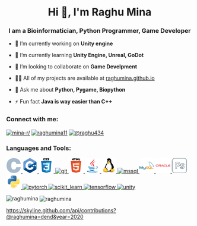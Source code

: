 <h1 align="center">Hi 👋, I'm Raghu Mina</h1>
<h3 align="center">I am a Bioinformatician, Python Programmer, Game Developer</h3>

- 🔭 I’m currently working on **Unity engine**

- 🌱 I’m currently learning **Unity Engine, Unreal, GoDot**

- 👯 I’m looking to collaborate on **Game Develpment**

- 👨‍💻 All of my projects are available at [raghumina.github.io](raghumina.github.io)

- 💬 Ask me about **Python, Pygame, Biopython**

- ⚡ Fun fact **Java is way easier than C++**

<h3 align="left">Connect with me:</h3>
<p align="left">
<a href="https://linkedin.com/in/mina-r/" target="blank"><img align="center" src="https://cdn.jsdelivr.net/npm/simple-icons@3.0.1/icons/linkedin.svg" alt="mina-r/" height="30" width="40" /></a>
<a href="https://www.hackerrank.com/raghumina11" target="blank"><img align="center" src="https://cdn.jsdelivr.net/npm/simple-icons@3.0.1/icons/hackerrank.svg" alt="raghumina11" height="30" width="40" /></a>
<a href="https://www.hackerearth.com/@raghu434" target="blank"><img align="center" src="https://cdn.jsdelivr.net/npm/simple-icons@3.0.1/icons/hackerearth.svg" alt="@raghu434" height="30" width="40" /></a>
</p>

<h3 align="left">Languages and Tools:</h3>
<p align="left"> <a href="https://www.cprogramming.com/" target="_blank"> <img src="https://raw.githubusercontent.com/devicons/devicon/master/icons/c/c-original.svg" alt="c" width="40" height="40"/> </a> <a href="https://www.w3schools.com/cpp/" target="_blank"> <img src="https://raw.githubusercontent.com/devicons/devicon/master/icons/cplusplus/cplusplus-original.svg" alt="cplusplus" width="40" height="40"/> </a> <a href="https://www.w3schools.com/css/" target="_blank"> <img src="https://raw.githubusercontent.com/devicons/devicon/master/icons/css3/css3-original-wordmark.svg" alt="css3" width="40" height="40"/> </a> <a href="https://git-scm.com/" target="_blank"> <img src="https://www.vectorlogo.zone/logos/git-scm/git-scm-icon.svg" alt="git" width="40" height="40"/> </a> <a href="https://www.w3.org/html/" target="_blank"> <img src="https://raw.githubusercontent.com/devicons/devicon/master/icons/html5/html5-original-wordmark.svg" alt="html5" width="40" height="40"/> </a> <a href="https://www.java.com" target="_blank"> <img src="https://raw.githubusercontent.com/devicons/devicon/master/icons/java/java-original.svg" alt="java" width="40" height="40"/> </a> <a href="https://www.linux.org/" target="_blank"> <img src="https://raw.githubusercontent.com/devicons/devicon/master/icons/linux/linux-original.svg" alt="linux" width="40" height="40"/> </a> <a href="https://www.microsoft.com/en-us/sql-server" target="_blank"> <img src="https://cdn.worldvectorlogo.com/logos/microsoft-sql-server.svg" alt="mssql" width="40" height="40"/> </a> <a href="https://www.mysql.com/" target="_blank"> <img src="https://raw.githubusercontent.com/devicons/devicon/master/icons/mysql/mysql-original-wordmark.svg" alt="mysql" width="40" height="40"/> </a> <a href="https://www.oracle.com/" target="_blank"> <img src="https://raw.githubusercontent.com/devicons/devicon/master/icons/oracle/oracle-original.svg" alt="oracle" width="40" height="40"/> </a> <a href="https://www.photoshop.com/en" target="_blank"> <img src="https://raw.githubusercontent.com/devicons/devicon/master/icons/photoshop/photoshop-line.svg" alt="photoshop" width="40" height="40"/> </a> <a href="https://www.python.org" target="_blank"> <img src="https://raw.githubusercontent.com/devicons/devicon/master/icons/python/python-original.svg" alt="python" width="40" height="40"/> </a> <a href="https://pytorch.org/" target="_blank"> <img src="https://www.vectorlogo.zone/logos/pytorch/pytorch-icon.svg" alt="pytorch" width="40" height="40"/> </a> <a href="https://scikit-learn.org/" target="_blank"> <img src="https://upload.wikimedia.org/wikipedia/commons/0/05/Scikit_learn_logo_small.svg" alt="scikit_learn" width="40" height="40"/> </a> <a href="https://www.tensorflow.org" target="_blank"> <img src="https://www.vectorlogo.zone/logos/tensorflow/tensorflow-icon.svg" alt="tensorflow" width="40" height="40"/> </a> <a href="https://unity.com/" target="_blank"> <img src="https://www.vectorlogo.zone/logos/unity3d/unity3d-icon.svg" alt="unity" width="40" height="40"/> </a>

<p><img align="left" src="https://github-readme-stats.vercel.app/api/top-langs?username=raghumina&show_icons=true&locale=en&layout=compact" alt="raghumina" /></p>

<p>&nbsp;<img align="center" src="https://github-readme-stats.vercel.app/api?username=raghumina&show_icons=true&locale=en" alt="raghumina" /></p>


https://skyline.github.com/api/contributions?@raghumina=dend&year=2020
